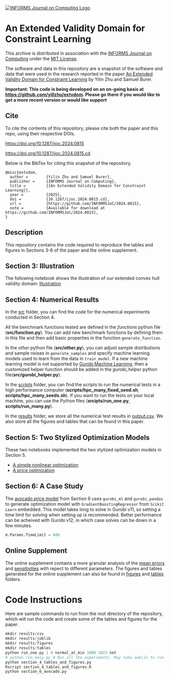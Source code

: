 [![INFORMS Journal on Computing Logo](https://INFORMSJoC.github.io/logos/INFORMS_Journal_on_Computing_Header.jpg)](https://pubsonline.informs.org/journal/ijoc)

#  An Extended Validity Domain for Constraint Learning

This archive is distributed in association with the [INFORMS Journal on
Computing](https://pubsonline.informs.org/journal/ijoc) under the [MIT License](LICENSE).

The software and data in this repository are a snapshot of the software and data that were used in the research reported in the paper [An Extended Validity Domain for Constraint Learning](https://doi.org/10.1287/ijoc.2024.0815) by Yilin Zhu and Samuel Burer.

**Important: This code is being developed on an on-going basis at 
https://github.com/yillzhu/extvdom. Please go there if you would like to
get a more recent version or would like support**

## Cite

To cite the contents of this repository, please cite both the paper and this repo, using their respective DOIs.

https://doi.org/10.1287/ijoc.2024.0815

https://doi.org/10.1287/ijoc.2024.0815.cd

Below is the BibTex for citing this snapshot of the repository.

```
@misc{extvdom,
  author =        {Yilin Zhu and Samuel Burer},
  publisher =     {INFORMS Journal on Computing},
  title =         {{An Extended Validity Domain for Constraint Learning}},
  year =          {2025},
  doi =           {10.1287/ijoc.2024.0815.cd},
  url =           {https://github.com/INFORMSJoC/2024.0815},
  note =          {Available for download at https://github.com/INFORMSJoC/2024.0815},
}  
```

## Description

This repository contains the code required to reproduce the tables and figures in Sections 3-6 of the paper and the online supplement.

## Section 3: Illustration

The following notebook shows the illustration of our extended convex hull validity domain: [Illustration](scripts/section_3_illustration.ipynb)

## Section 4: Numerical Results

In the [src](src) folder, you can find the code for the numerical experiments conducted in Section 4.

All the benchmark functions tested are defined in the *functions* python file (**src/function.py**). You can add new benchmark functions by defining them in this file and then add basic properties in the function `generate_function`.

In the *other* python file (**src/other.py**), you can adjust sample distributions and sample noises in `generate_samples` and specify machine learning models used to learn from the data in `train_model`. If a new machine learning model is not supported by [Gurobi Machine Learning](https://gurobi-machinelearning.readthedocs.io/en/stable/index.html), then a customized helper function should be added in the *gurobi_helper* python file(**src/gurobi_helper.py**).

In the [scripts](scripts) folder, you can find the scripts to run the numerical tests in a high performance computer (**scripts/hpc_many_fixed_seed.sh**, **scripts/hpc_many_seeds.sh**). If you want to run the tests on your local machine, you can use the Python files (**srcipts/run_one.py**, **scripts/run_many.py**).

In the [results](results) folder, we store all the numerical test results in [output.csv](results/output.csv). We also store all the figures and tables that can be found in this paper.

## Section 5: Two Stylized Optimization Models

These two notebooks implemented the two stylized optimization models in Section 5.

 - [A simple nonlinear optimization](scripts/section_5_nonlinear_optimization.ipynb)
 - [A price optimization](scripts/section_5_price_optimization.ipynb)
 
## Section 6: A Case Study
The [avocado price model](scripts/section_6_avocado.py) from Section 6 uses `gurobi_ml` and `gurobi_pandas` to generate optimization model with `GradientBoostingRegressor` from `Scikit Learn` embedded. This model takes long to solve in Gurobi v11, so setting a time limit for solving when setting up is recommended. Better performance can be acheived with Gurobi v12, in which case solves can be down in a few minutes.


```python
m.Params.TimeLimit = 600
```

## Online Supplement
The online supplement contains a more granular analysis of the [mean errors](scripts/section_s2_mean_errors.ipynb) and [sensitivities](scripts/section_s3_sensitivity.ipynb) with repect to different parameters. The figures and tables generated for the online supplement can also be found in [figures](figures) and [tables](tables) folders.
 

# Code Instructions

Here are sample commands to run from the root directory of the repository, which will run the code and create some of the tables and figures for the paper.  

```python
mkdir results/csv
mkdir results/joblib
mkdir results/figures
mkdir results/tables
python run_one.py 1 0 normal_at_min 1000 2023 net
# python run_many.py # Run all the experiments. May take awhile to run!
python section_4_tables_and_figures.py
Rscript section_4_tables_and_figures.R
python section_6_avocado.py
```
